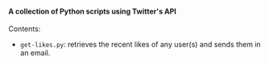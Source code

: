 #### A collection of Python scripts using Twitter's API

Contents:
- `get-likes.py`: retrieves the recent likes of any user(s) and sends them in an email.
